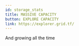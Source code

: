 ```yaml
---
id: storage_stats
title: MASSIVE CAPACITY
button: EXPLORE CAPACITY
link: https://explorer.grid.tf/
---
```

And growing all the time
